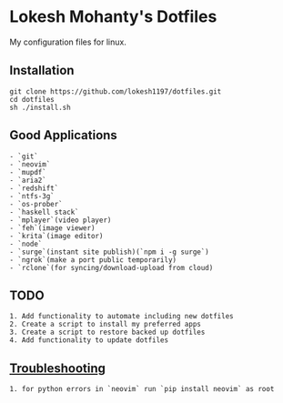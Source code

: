 # Lokesh Mohanty's Dotfiles

My configuration files for linux.

## Installation

    git clone https://github.com/lokesh1197/dotfiles.git
    cd dotfiles
    sh ./install.sh

## Good Applications
    - `git`
    - `neovim`
    - `mupdf`
    - `aria2`
    - `redshift`
    - `ntfs-3g`
    - `os-prober`
    - `haskell stack`
    - `mplayer`(video player)
    - `feh`(image viewer)
    - `krita`(image editor)
    - `node`
    - `surge`(instant site publish)(`npm i -g surge`)
    - `ngrok`(make a port public temporarily)
    - `rclone`(for syncing/download-upload from cloud)

## TODO

    1. Add functionality to automate including new dotfiles
    2. Create a script to install my preferred apps
    3. Create a script to restore backed up dotfiles
    4. Add functionality to update dotfiles

## [Troubleshooting](./Troubleshoot.md)
    
    1. for python errors in `neovim` run `pip install neovim` as root
